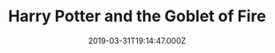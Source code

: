 ---
title: "Harry Potter and the Goblet of Fire"
year: 2005
date: 2019-03-31T19:14:47.000Z
permalink: /almanac/movies/2019-03-31-harry-potter-and-the-goblet-of-fire/index.html
rating: 3
---